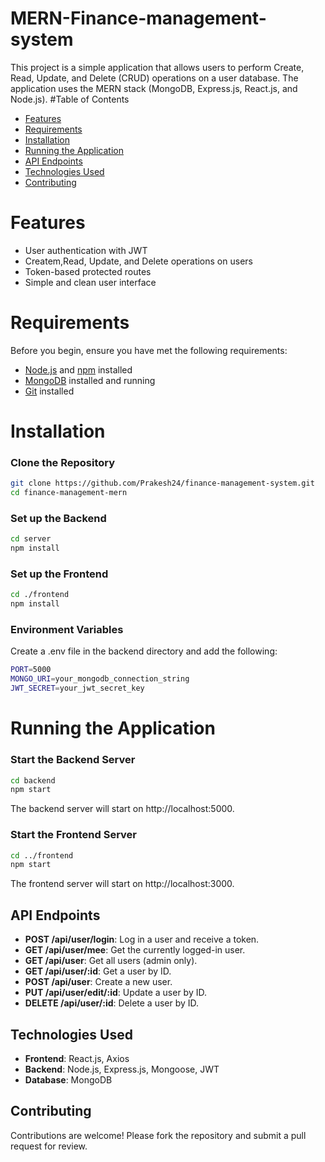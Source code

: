 # MERN-Finance-management-system

This project is a simple application that allows users to perform Create, Read, Update, and Delete (CRUD) operations on a user database. The application uses the MERN stack (MongoDB, Express.js, React.js, and Node.js).
#Table of Contents

- [Features](#features)
- [Requirements](#requirements)
- [Installation](#installation)
- [Running the Application](#Running-the-Application)
- [API Endpoints](#API-Endpoints)
- [Technologies Used](#Technologies-Used)
- [Contributing](#Contributing)

# Features

- User authentication with JWT
- Createm,Read, Update, and Delete operations on users
- Token-based protected routes
- Simple and clean user interface

# Requirements

Before you begin, ensure you have met the following requirements:

- [Node.js](https://nodejs.org/en) and [npm](https://www.npmjs.com/) installed
- [MongoDB](https://www.mongodb.com/) installed and running
- [Git](https://git-scm.com/) installed

# Installation

### Clone the Repository

```bash
git clone https://github.com/Prakesh24/finance-management-system.git
cd finance-management-mern
```

### Set up the Backend

```bash
cd server
npm install
```

### Set up the Frontend

```bash
cd ./frontend
npm install
```

### Environment Variables

Create a .env file in the backend directory and add the following:

```bash
PORT=5000
MONGO_URI=your_mongodb_connection_string
JWT_SECRET=your_jwt_secret_key
```

# Running the Application

### Start the Backend Server

```bash
cd backend
npm start
```

The backend server will start on http://localhost:5000.

### Start the Frontend Server

```bash
cd ../frontend
npm start
```

The frontend server will start on http://localhost:3000.

## API Endpoints

- **POST /api/user/login**: Log in a user and receive a token.
- **GET /api/user/mee**: Get the currently logged-in user.
- **GET /api/user**: Get all users (admin only).
- **GET /api/user/:id**: Get a user by ID.
- **POST /api/user**: Create a new user.
- **PUT /api/user/edit/:id**: Update a user by ID.
- **DELETE /api/user/:id**: Delete a user by ID.

## Technologies Used

- **Frontend**: React.js, Axios
- **Backend**: Node.js, Express.js, Mongoose, JWT
- **Database**: MongoDB

## Contributing

Contributions are welcome! Please fork the repository and submit a pull request for review.
